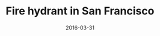 ---
title: "Fire hydrant in San Francisco"
date: 2016-03-31
picture: /assets/content/camera-roll/2016/03/2016-03-31-fire-hydrant-in-san-francisco/20160331_162834175_iOS.jpg
thumbnail: /assets/content/camera-roll/2016/03/2016-03-31-fire-hydrant-in-san-francisco/20160331_162834175_iOS-thumbnail.jpg
type: picture
tags:
  - fire hydrant
  - sidewalk
  - San Francisco
  - Build 2016
---